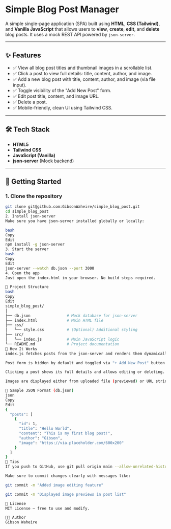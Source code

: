 # Simple Blog Post Manager

A simple single-page application (SPA) built using **HTML**, **CSS (Tailwind)**, and **Vanilla JavaScript** that allows users to **view**, **create**, **edit**, and **delete** blog posts. It uses a mock REST API powered by `json-server`.

---

## ✨ Features

- ✅ View all blog post titles and thumbnail images in a scrollable list.
- ✅ Click a post to view full details: title, content, author, and image.
- ✅ Add a new blog post with title, content, author, and image (via file input).
- ✅ Toggle visibility of the "Add New Post" form.
- ✅ Edit post title, content, and image URL.
- ✅ Delete a post.
- ✅ Mobile-friendly, clean UI using Tailwind CSS.

---

## 🛠 Tech Stack

- **HTML5**
- **Tailwind CSS**
- **JavaScript (Vanilla)**
- **json-server** (Mock backend)

---

## 🚀 Getting Started

### 1. Clone the repository

```bash
git clone git@github.com:GibsonWaheire/simple_blog_post.git
cd simple_blog_post
2. Install json-server
Make sure you have json-server installed globally or locally:

bash
Copy
Edit
npm install -g json-server
3. Start the server
bash
Copy
Edit
json-server --watch db.json --port 3000
4. Open the app
Just open the index.html in your browser. No build steps required.

📁 Project Structure
bash
Copy
Edit
simple_blog_post/
│
├── db.json                # Mock database for json-server
├── index.html             # Main HTML file
├── css/
│   └── style.css          # (Optional) Additional styling
├── src/
│   └── index.js           # Main JavaScript logic
└── README.md              # Project documentation
🧠 How It Works
index.js fetches posts from the json-server and renders them dynamically.

Post form is hidden by default and toggled via "+ Add New Post" button.

Clicking a post shows its full details and allows editing or deleting.

Images are displayed either from uploaded file (previewed) or URL string.

🧪 Sample JSON Format (db.json)
json
Copy
Edit
{
  "posts": [
    {
      "id": 1,
      "title": "Hello World",
      "content": "This is my first blog post!",
      "author": "Gibson",
      "image": "https://via.placeholder.com/600x200"
    }
  ]
}
📌 Tips
If you push to GitHub, use git pull origin main --allow-unrelated-histories if you get rejection errors.

Make sure to commit changes clearly with messages like:

git commit -m "Added image editing feature"

git commit -m "Displayed image previews in post list"

📃 License
MIT License — free to use and modify.

👨‍💻 Author
Gibson Waheire